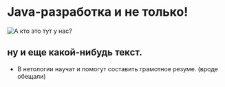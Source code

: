 # Java-разработка и не только!
![А кто это тут у нас?](photo.jpg)

## ну и еще какой-нибудь текст.

- В нетологии научат и помогут составить грамотное резуме. (вроде обещали)